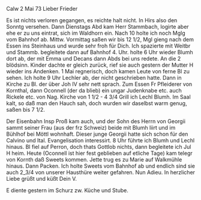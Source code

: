  Calw 2 Mai 73
Lieber Frieder

Es ist nichts verloren gegangen, es reichte halt nicht. In Hirs also den Sonntg versehen. Dann Dienstags Abd kam Herr Stammbach, logirte aber ehe er zu uns eintrat, sich im Waldhorn ein. Nach 10 holte ich noch Mglg vom Bahnhof ab. Mittw. Vormittag saßen wir bis 12 1/2, Mgl gieng nach dem Essen ins Steinhaus und wurde sehr froh für Dich. Ich spazierte mit Weitbr und Stammb. begleitete dann auf Bahnhof 4. Uhr. holte 6 Uhr wieder Blumh dort ab, der mit Emma und Decans dann Abds bei uns redete. An die 2 blödsinn. Kinder dachte er gleich zurück, rief sie auch gestern der Mutter H wieder ins Andenken. 1 Mai regnerisch, doch kamen Leute von ferne Bl zu sehen. Ich holte 9 Uhr Lechler ab, der nicht geschrieben hatte. Dann in Kirche zu Bl. der über Joh IV sehr nett sprach. Zum Essen Fr Pfleiderer von Kornthal, dann Oconnell (der da blieb) ein ungar Judenknabe etc. auch Rickele etc. von Nag. Kirche von 1 1/2 - 4 3/4 Grill ich Lechl Blumh. Im Saal kalt, so daß man den Hauch sah, doch wurden wir daselbst warm genug, saßen bis 7 1/2.

Der Eisenbahn Insp Proß kam auch, und der Sohn des Herrn von Georgii sammt seiner Frau (aus der frz Schweiz) beide mit Blumh liirt und im Bühlhof bei Möttl wohnhaft. Dieser junge Georgii hatte sich schon für den Calvino und Ital. Evangelisation interessirt. 8 Uhr führte ich Blumh und Lechl hinaus. Bl fiel auf Perron, doch thats Gottlob nichts, dann begleitete ich Jul H heim. Heute (Oconnell ist hier fest geblieben auf etliche Tage) kam telegr von Kornth daß Sweets kommen. Jette trug es zu Marie auf Walkmühle hinaus. Dann Packen. Ich holte Sweets vom Bahnhof ab und endlich sind sie auch 2_3/4 von unserer Hausthüre weiter gefahren. Nun Adieu. In herzlicher Liebe grüßt und küßt
 Dein V.

E diente gestern im Schurz zw. Küche und Stube.
